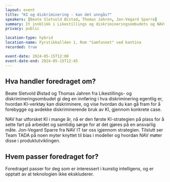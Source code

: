 ```yaml
---
layout: event
title: "KI og diskriminering - kan det unngås?"
speakers: [Beate Sletvold Øistad, Thomas Jahren, Jon-Vegard Sparre]
summary: It innblikk i Likestillings og diskrimineringsombudets og NAVs arbeid med KI
privacy: public

location-type: hybrid
location-name: Fyrstikkalléen 1, Rom "Samfunnet" ved kantina
recorded: true

event-date: 2024-05-15T12:00
event-date-end: 2024-05-15T12:45
---
```

## Hva handler foredraget om?
Beate Sletvold Øistad og Thomas Jahren fra Likestillings- og diskrimineringsombudet gi deg en innføring i hva diskriminering egentlig er, hvordan KI-verktøy kan diskriminere, og vise hvordan du kan gå fram for å forebygge og avdekke diskriminerende bruk av KI, gjennom konkrete case.

NAV har utforsket KI i mange år, nå er den første KI-strategien på plass for å sette fart på arbeidet og samtidig sørge for at det gjøres på en ansvarlig måte. Jon-Vegard Sparre fra NAV IT tar oss igjennom strategien. Tilslutt ser Team TADA  på noen myter knyttet til bias i modeller og hvordan NAV møter disse i produktutviklingen.

## Hvem passer foredraget for?
Foredraget passer for deg som er interessert i kunstig intelligens, og er opptatt av at teknologien ikke ekskluderer.
